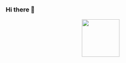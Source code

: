 ### Hi there 👋
<div id="header" align="center">
  <img src="[https://media.giphy.com/media/s63Jzew1dfO3j6nndV/giphy.gif](https://media.giphy.com/media/QTfX9Ejfra3ZmNxh6B/giphy.gif)" width="100"/>
</div>
<!--
**devkthines/devkthines** is a ✨ _special_ ✨ repository because its `README.md` (this file) appears on your GitHub profile.

Here are some ideas to get you started:

- 🔭 I’m currently working on ...
- 🌱 I’m currently learning ...
- 👯 I’m looking to collaborate on ...
- 🤔 I’m looking for help with ...
- 💬 Ask me about ...
- 📫 How to reach me: ...
- 😄 Pronouns: ...
- ⚡ Fun fact: ...
-->
